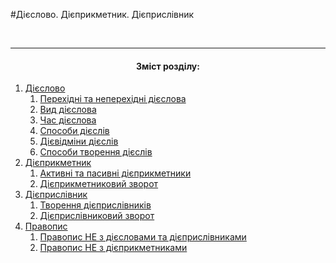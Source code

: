 #Дiєслово. Дiєприкметник. Дiєприслiвник



<br>
<hr>
<center><h4>Зміст розділу:</h4></center>



   1. [Дiєслово](10/dieslovo.md)
        1. [Перехiднi та неперехiднi дiєслова](10/perehidni_ta_neperehidni_diyeslova.md)
        2. [Вид дiєслова](10/vidi_diyeslova.md)
        3. [Час дiєслова](10/chasi_diyeslova.md)
        4. [Способи дiєслiв](10/sposobi_diyesliv.md)
        5. [Дiєвiдмiни дiєслiв](10/diyevidmini_diyesliv.md)
        6. [Способи творення дiєслiв](10/sposobi_tvorennya_sliv.md)
   2. [Дiєприкметник](10/diyeprikmetnik.md)
        1. [Активнi та пасивнi дiєприкметники](10/aktivni_ta_pasivni_diyeprikmetniki.md)
        2. [Дiєприкметниковий зворот](10/diyeprikmetnikoviy_zvorot.md)
   3. [Дiєприслiвник](10/diyeprislivnik.md)
        1. [Творення дiєприслiвникiв](10/tvorennya_diyeprislivnikiv.md)
        2. [Дiєприслiвниковий зворот](10/diyeprislivnikoviy_zvorot.md)
   4. [Правопис](10/Pravopis.md)
        1. [Правопис НЕ з дiєcловами та дiєприслiвниками](10/pravopis_NE_z_diyeslovami.md)
        2. [Правопис НЕ з дiєприкметниками](10/pravopis_NE_z_diyeprikmetnikami.md)